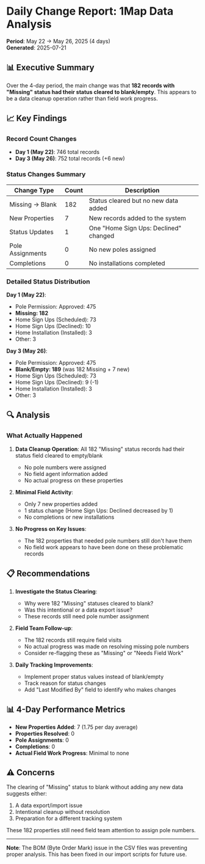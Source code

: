 # Daily Change Report: 1Map Data Analysis
**Period**: May 22 → May 26, 2025 (4 days)  
**Generated**: 2025-07-21

## 📊 Executive Summary

Over the 4-day period, the main change was that **182 records with "Missing" status had their status cleared to blank/empty**. This appears to be a data cleanup operation rather than field work progress.

## 📈 Key Findings

### Record Count Changes
- **Day 1 (May 22)**: 746 total records
- **Day 3 (May 26)**: 752 total records (+6 new)

### Status Changes Summary
| Change Type | Count | Description |
|------------|-------|-------------|
| Missing → Blank | 182 | Status cleared but no new data added |
| New Properties | 7 | New records added to the system |
| Status Updates | 1 | One "Home Sign Ups: Declined" changed |
| Pole Assignments | 0 | No new poles assigned |
| Completions | 0 | No installations completed |

### Detailed Status Distribution

**Day 1 (May 22)**:
- Pole Permission: Approved: 475
- **Missing: 182**
- Home Sign Ups (Scheduled): 73
- Home Sign Ups (Declined): 10
- Home Installation (Installed): 3
- Other: 3

**Day 3 (May 26)**:
- Pole Permission: Approved: 475
- **Blank/Empty: 189** (was 182 Missing + 7 new)
- Home Sign Ups (Scheduled): 73
- Home Sign Ups (Declined): 9 (-1)
- Home Installation (Installed): 3
- Other: 3

## 🔍 Analysis

### What Actually Happened

1. **Data Cleanup Operation**: All 182 "Missing" status records had their status field cleared to empty/blank
   - No pole numbers were assigned
   - No field agent information added
   - No actual progress on these properties

2. **Minimal Field Activity**: 
   - Only 7 new properties added
   - 1 status change (Home Sign Ups: Declined decreased by 1)
   - No completions or new installations

3. **No Progress on Key Issues**:
   - The 182 properties that needed pole numbers still don't have them
   - No field work appears to have been done on these problematic records

## 📋 Recommendations

1. **Investigate the Status Clearing**:
   - Why were 182 "Missing" statuses cleared to blank?
   - Was this intentional or a data export issue?
   - These records still need pole number assignment

2. **Field Team Follow-up**:
   - The 182 records still require field visits
   - No actual progress was made on resolving missing pole numbers
   - Consider re-flagging these as "Missing" or "Needs Field Work"

3. **Daily Tracking Improvements**:
   - Implement proper status values instead of blank/empty
   - Track reason for status changes
   - Add "Last Modified By" field to identify who makes changes

## 📊 4-Day Performance Metrics

- **New Properties Added**: 7 (1.75 per day average)
- **Properties Resolved**: 0 
- **Pole Assignments**: 0
- **Completions**: 0
- **Actual Field Work Progress**: Minimal to none

## ⚠️ Concerns

The clearing of "Missing" status to blank without adding any new data suggests either:
1. A data export/import issue
2. Intentional cleanup without resolution
3. Preparation for a different tracking system

These 182 properties still need field team attention to assign pole numbers.

---

**Note**: The BOM (Byte Order Mark) issue in the CSV files was preventing proper analysis. This has been fixed in our import scripts for future use.